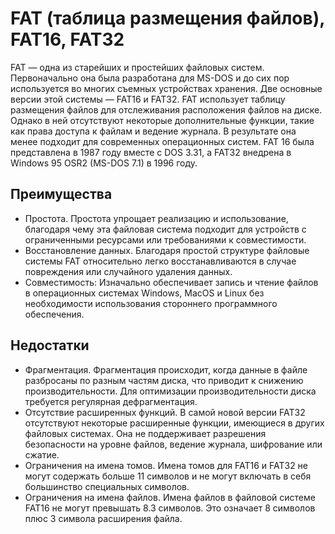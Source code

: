 FAT (таблица размещения файлов), FAT16, FAT32
========================

FAT — одна из старейших и простейших файловых систем. Первоначально она была разработана для MS-DOS и до сих пор используется во многих съемных устройствах хранения. Две основные версии этой системы — FAT16 и FAT32. FAT использует таблицу размещения файлов для отслеживания расположения файлов на диске. Однако в ней отсутствуют некоторые дополнительные функции, такие как права доступа к файлам и ведение журнала. В результате она менее подходит для современных операционных систем. FAT 16 была представлена в 1987 году вместе с DOS 3.31, а FAT32 внедрена в Windows 95 OSR2 (MS-DOS 7.1) в 1996 году.

## Преимущества
- Простота. Простота упрощает реализацию и использование, благодаря чему эта файловая система подходит для устройств с ограниченными ресурсами или требованиями к совместимости.
- Восстановление данных. Благодаря простой структуре файловые системы FAT относительно легко восстанавливаются в случае повреждения или случайного удаления данных.
- Совместимость: Изначально обеспечивает запись и чтение файлов в операционных системах Windows, MacOS и Linux без необходимости использования стороннего программного обеспечения.

## Недостатки
- Фрагментация. Фрагментация происходит, когда данные в файле разбросаны по разным частям диска, что приводит к снижению производительности. Для оптимизации производительности диска требуется регулярная дефрагментация.
- Отсутствие расширенных функций. В самой новой версии FAT32 отсутствуют некоторые расширенные функции, имеющиеся в других файловых системах. Она не поддерживает разрешения безопасности на уровне файлов, ведение журнала, шифрование или сжатие.
- Ограничения на имена томов. Имена томов для FAT16 и FAT32 не могут содержать больше 11 символов и не могут включать в себя большинство специальных символов.
- Ограничения на имена файлов. Имена файлов в файловой системе FAT16 не могут превышать 8.3 символов. Это означает 8 символов плюс 3 символа расширения файла.